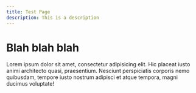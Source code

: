 ```yaml
---
title: Test Page
description: This is a description
---
```

# Blah blah blah

Lorem ipsum dolor sit amet, consectetur adipisicing elit. Hic placeat iusto animi architecto quasi, praesentium. Nesciunt perspiciatis corporis nemo quibusdam, tempore iusto nostrum adipisci et atque tempora, magni ducimus voluptate!

